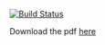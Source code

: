 [![Build Status](https://api.travis-ci.org/A-lxe/resume.svg)](https://travis-ci.org/A-lxe/resume)

Download the pdf [here](https://github.com/A-lxe/resume/releases/download/latest/Resume_Alex-Aubuchon.pdf)
